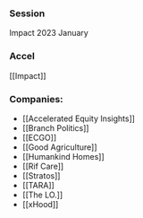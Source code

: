 
### Session
Impact 2023 January

### Accel
[[Impact]]

### Companies:
- [[Accelerated Equity Insights]]
- [[Branch Politics]]
- [[ECGO]]
- [[Good Agriculture]]
- [[Humankind Homes]]
- [[Rif Care]]
- [[Stratos]]
- [[TARA]]
- [[The LO.]]
- [[xHood]]


